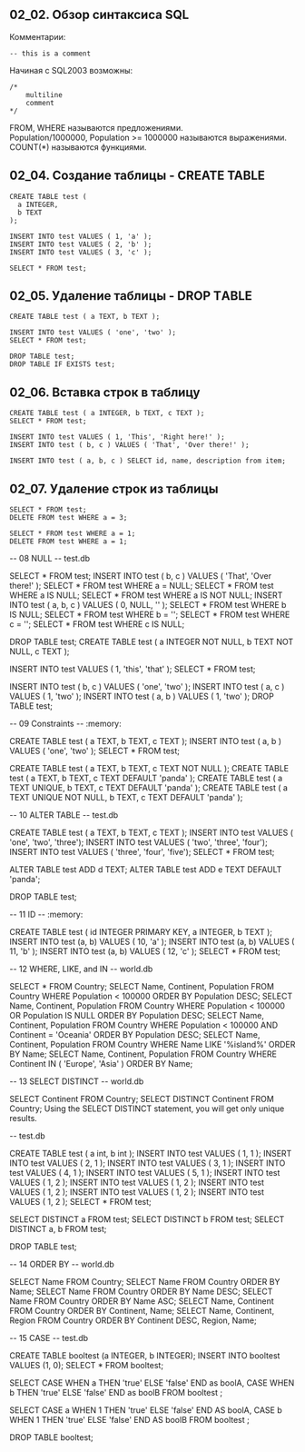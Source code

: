 ## 02_02. Обзор синтаксиса SQL

Комментарии:

    -- this is a comment

Начиная с SQL2003 возможны:  

    /*
        multiline
        comment
    */


FROM, WHERE называются предложениями.  
Population/1000000, Population >= 1000000 называются выражениями.  
COUNT(*) называются функциями.   

## 02_04. Создание таблицы - CREATE TABLE

    CREATE TABLE test (
      a INTEGER,
      b TEXT
    );

    INSERT INTO test VALUES ( 1, 'a' );
    INSERT INTO test VALUES ( 2, 'b' );
    INSERT INTO test VALUES ( 3, 'c' );
    
    SELECT * FROM test;

## 02_05. Удаление таблицы - DROP TАВLE

    CREATE TABLE test ( a TEXT, b TEXT );
    
    INSERT INTO test VALUES ( 'one', 'two' );
    SELECT * FROM test;
    
    DROP TABLE test;
    DROP TABLE IF EXISTS test;

## 02_06. Вставка строк в таблицу

    CREATE TABLE test ( a INTEGER, b TEXT, c TEXT );
    SELECT * FROM test;

    INSERT INTO test VALUES ( 1, 'This', 'Right here!' ); 
    INSERT INTO test ( b, c ) VALUES ( 'That', 'Over there!' );

    INSERT INTO test ( a, b, c ) SELECT id, name, description from item;

## 02_07. Удаление строк из таблицы

    SELECT * FROM test;
    DELETE FROM test WHERE a = 3;
    
    SELECT * FROM test WHERE a = 1;
    DELETE FROM test WHERE a = 1;






-- 08 NULL
-- test.db

SELECT * FROM test;
INSERT INTO test ( b, c ) VALUES ( 'That', 'Over there!' ); 
SELECT * FROM test WHERE a = NULL;
SELECT * FROM test WHERE a IS NULL;
SELECT * FROM test WHERE a IS NOT NULL;
INSERT INTO test ( a, b, c ) VALUES ( 0, NULL, '' );
SELECT * FROM test WHERE b IS NULL;
SELECT * FROM test WHERE b = '';
SELECT * FROM test WHERE c = '';
SELECT * FROM test WHERE c IS NULL;

DROP TABLE test;
CREATE TABLE test (
  a INTEGER NOT NULL,
  b TEXT NOT NULL,
  c TEXT
);

INSERT INTO test VALUES ( 1, 'this', 'that' );
SELECT * FROM test;

INSERT INTO test ( b, c ) VALUES ( 'one', 'two' );
INSERT INTO test ( a, c ) VALUES ( 1, 'two' );
INSERT INTO test ( a, b ) VALUES ( 1, 'two' );
DROP TABLE test;

-- 09 Constraints
-- :memory:

CREATE TABLE test ( a TEXT, b TEXT, c TEXT );
INSERT INTO test ( a, b ) VALUES ( 'one', 'two' );
SELECT * FROM test;

CREATE TABLE test ( a TEXT, b TEXT, c TEXT NOT NULL );
CREATE TABLE test ( a TEXT, b TEXT, c TEXT DEFAULT 'panda' );
CREATE TABLE test ( a TEXT UNIQUE, b TEXT, c TEXT DEFAULT 'panda' );
CREATE TABLE test ( a TEXT UNIQUE NOT NULL, b TEXT, c TEXT DEFAULT 'panda' );

-- 10 ALTER TABLE
-- test.db

CREATE TABLE test ( a TEXT, b TEXT, c TEXT );
INSERT INTO test VALUES ( 'one', 'two', 'three');
INSERT INTO test VALUES ( 'two', 'three', 'four');
INSERT INTO test VALUES ( 'three', 'four', 'five');
SELECT * FROM test;

ALTER TABLE test ADD d TEXT;
ALTER TABLE test ADD e TEXT DEFAULT 'panda';

DROP TABLE test;

-- 11 ID
-- :memory:

CREATE TABLE test (
  id INTEGER PRIMARY KEY,
  a INTEGER,
  b TEXT
);
INSERT INTO test (a, b) VALUES ( 10, 'a' );
INSERT INTO test (a, b) VALUES ( 11, 'b' );
INSERT INTO test (a, b) VALUES ( 12, 'c' );
SELECT * FROM test;

-- 12 WHERE, LIKE, and IN
-- world.db

SELECT * FROM Country;
SELECT Name, Continent, Population FROM Country WHERE Population < 100000 ORDER BY Population DESC;
SELECT Name, Continent, Population FROM Country WHERE Population < 100000 OR Population IS NULL ORDER BY Population DESC;
SELECT Name, Continent, Population FROM Country WHERE Population < 100000 AND Continent = 'Oceania' ORDER BY Population DESC;
SELECT Name, Continent, Population FROM Country WHERE Name LIKE '%island%' ORDER BY Name;
SELECT Name, Continent, Population FROM Country WHERE Continent IN ( 'Europe', 'Asia' ) ORDER BY Name;

-- 13 SELECT DISTINCT
-- world.db

SELECT Continent FROM Country;
SELECT DISTINCT Continent FROM Country;
Using the SELECT DISTINCT statement, you will get only unique results. 

-- test.db

CREATE TABLE test ( a int, b int );
INSERT INTO test VALUES ( 1, 1 );
INSERT INTO test VALUES ( 2, 1 );
INSERT INTO test VALUES ( 3, 1 );
INSERT INTO test VALUES ( 4, 1 );
INSERT INTO test VALUES ( 5, 1 );
INSERT INTO test VALUES ( 1, 2 );
INSERT INTO test VALUES ( 1, 2 );
INSERT INTO test VALUES ( 1, 2 );
INSERT INTO test VALUES ( 1, 2 );
INSERT INTO test VALUES ( 1, 2 );
SELECT * FROM test;

SELECT DISTINCT a FROM test;
SELECT DISTINCT b FROM test;
SELECT DISTINCT a, b FROM test;

DROP TABLE test;

-- 14 ORDER BY
-- world.db

SELECT Name FROM Country;
SELECT Name FROM Country ORDER BY Name;
SELECT Name FROM Country ORDER BY Name DESC;
SELECT Name FROM Country ORDER BY Name ASC;
SELECT Name, Continent FROM Country ORDER BY Continent, Name;
SELECT Name, Continent, Region FROM Country ORDER BY Continent DESC, Region, Name;

-- 15 CASE
-- test.db

CREATE TABLE booltest (a INTEGER, b INTEGER);
INSERT INTO booltest VALUES (1, 0);
SELECT * FROM booltest;

SELECT
    CASE WHEN a THEN 'true' ELSE 'false' END as boolA,
    CASE WHEN b THEN 'true' ELSE 'false' END as boolB
    FROM booltest
;

SELECT
  CASE a WHEN 1 THEN 'true' ELSE 'false' END AS boolA,
  CASE b WHEN 1 THEN 'true' ELSE 'false' END AS boolB 
  FROM booltest
;

DROP TABLE booltest;
